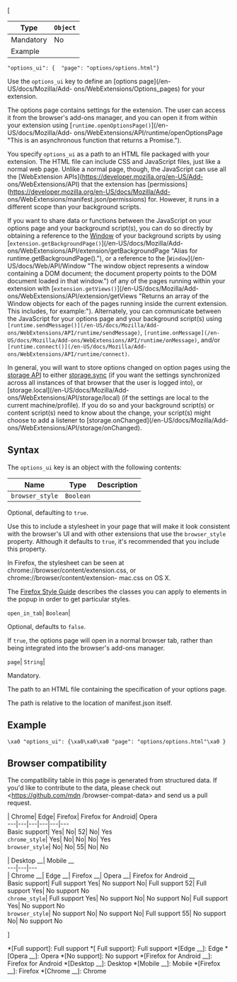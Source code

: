 [

Type| `Object`  
---|---  
Mandatory| No  
Example| 

    
    
    "options_ui": {  "page": "options/options.html"}

  


Use the `options_ui` key to define an [options page](/en-US/docs/Mozilla/Add-
ons/WebExtensions/Options_pages) for your extension.



The options page contains settings for the extension. The user can access it
from the browser's add-ons manager, and you can open it from within your
extension using [`runtime.openOptionsPage()`](/en-US/docs/Mozilla/Add-
ons/WebExtensions/API/runtime/openOptionsPage "This is an asynchronous
function that returns a Promise.").



You specify `options_ui` as a path to an HTML file packaged with your
extension. The HTML file can include CSS and JavaScript files, just like a
normal web page. Unlike a normal page, though, the JavaScript can use all the
[WebExtension APIs](https://developer.mozilla.org/en-US/Add-
ons/WebExtensions/API) that the extension has
[permissions](https://developer.mozilla.org/en-US/docs/Mozilla/Add-
ons/WebExtensions/manifest.json/permissions) for. However, it runs in a
different scope than your background scripts.



If you want to share data or functions between the JavaScript on your options
page and your background script(s), you can do so directly by obtaining a
reference to the [Window](/en-US/docs/Web/API/Window) of your background
scripts by using [`extension.getBackgroundPage()`](/en-US/docs/Mozilla/Add-
ons/WebExtensions/API/extension/getBackgroundPage "Alias for
runtime.getBackgroundPage\(\)."), or a reference to the [`Window`](/en-
US/docs/Web/API/Window "The window object represents a window containing a DOM
document; the document property points to the DOM document loaded in that
window.") of any of the pages running within your extension with
[`extension.getViews()`](/en-US/docs/Mozilla/Add-
ons/WebExtensions/API/extension/getViews "Returns an array of the Window
objects for each of the pages running inside the current extension. This
includes, for example:"). Alternately, you can communicate between the
JavaScript for your options page and your background script(s) using
`[runtime.sendMessage()](/en-US/docs/Mozilla/Add-
ons/WebExtensions/API/runtime/sendMessage)`, `[runtime.onMessage](/en-
US/docs/Mozilla/Add-ons/WebExtensions/API/runtime/onMessage)`, and/or
`[runtime.connect()](/en-US/docs/Mozilla/Add-
ons/WebExtensions/API/runtime/connect)`.



In general, you will want to store options changed on option pages using the
[storage API](/en-US/Add-ons/WebExtensions/API/storage) to either
[storage.sync](/en-US/docs/Mozilla/Add-ons/WebExtensions/API/storage/sync) (if
you want the settings synchronized across all instances of that browser that
the user is logged into), or [storage.local](/en-US/docs/Mozilla/Add-
ons/WebExtensions/API/storage/local) (if the settings are local to the current
machine/profile). If you do so and your background script(s) or content
script(s) need to know about the change, your script(s) might choose to add a
listener to [storage.onChanged](/en-US/docs/Mozilla/Add-
ons/WebExtensions/API/storage/onChanged).



## Syntax



The `options_ui` key is an object with the following contents:

Name| Type| Description  
---|---|---  
`browser_style`| `Boolean`| 

Optional, defaulting to `true`.



Use this to include a stylesheet in your page that will make it look
consistent with the browser's UI and with other extensions that use the
`browser_style` property. Although it defaults to `true`, it's recommended
that you include this property.



In Firefox, the stylesheet can be seen at
chrome://browser/content/extension.css, or chrome://browser/content/extension-
mac.css on OS X.



The [Firefox Style Guide](https://firefoxux.github.io/StyleGuide/#/controls)
describes the classes you can apply to elements in the popup in order to get
particular styles.

  
`open_in_tab`| `Boolean`| 

Optional, defaults to `false`.



If `true`, the options page will open in a normal browser tab, rather than
being integrated into the browser's add-ons manager.

  
`page`| `String`| 

Mandatory.



The path to an HTML file containing the specification of your options page.



The path is relative to the location of manifest.json itself.

  


## Example



    
    
    \xa0 "options_ui": {\xa0\xa0\xa0 "page": "options/options.html"\xa0 }



## Browser compatibility



The compatibility table in this page is generated from structured data. If
you'd like to contribute to the data, please check out <https://github.com/mdn
/browser-compat-data> and send us a pull request.



| Chrome| Edge| Firefox| Firefox for Android| Opera  
---|---|---|---|---|---  
Basic support|  Yes|  No| 52|  No|  Yes  
`chrome_style`|  Yes|  No|  No|  No|  Yes  
`browser_style`|  No|  No| 55|  No|  No  
  
| Desktop __| Mobile __  
---|---|---  
| Chrome __| Edge __| Firefox __| Opera __| Firefox for Android __  
Basic support|  Full support Yes| No support No| Full
support 52| Full support Yes| No support No  
`chrome_style`| Full support Yes| No support No| No support
No| Full support Yes| No support No  
`browser_style`| No support No| No support No| Full support
55| No support No| No support No  
  
]

  *[Full support]: Full support
  *[ Full support]: Full support
  *[Edge __]: Edge
  *[Opera __]: Opera
  *[No support]: No support
  *[Firefox for Android __]: Firefox for Android
  *[Desktop __]: Desktop
  *[Mobile __]: Mobile
  *[Firefox __]: Firefox
  *[Chrome __]: Chrome

